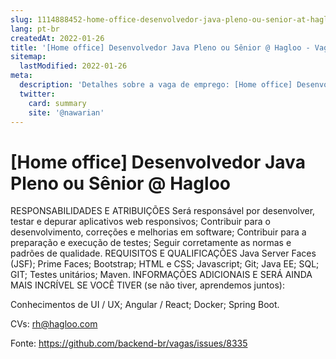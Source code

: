 ```yaml
---
slug: 1114888452-home-office-desenvolvedor-java-pleno-ou-senior-at-hagloo
lang: pt-br
createdAt: 2022-01-26
title: '[Home office] Desenvolvedor Java Pleno ou Sênior @ Hagloo - Vaga de Emprego'
sitemap:
  lastModified: 2022-01-26
meta:
  description: 'Detalhes sobre a vaga de emprego: [Home office] Desenvolvedor Java Pleno ou Sênior @ Hagloo'
  twitter:
    card: summary
    site: '@nawarian'
---
```


# [Home office] Desenvolvedor Java Pleno ou Sênior @ Hagloo

RESPONSABILIDADES E ATRIBUIÇÕES
Será responsável por desenvolver, testar e depurar aplicativos web responsivos;
Contribuir para o desenvolvimento, correções e melhorias em software;
Contribuir para a preparação e execução de testes;
Seguir corretamente as normas e padrões de qualidade.
REQUISITOS E QUALIFICAÇÕES
Java Server Faces (JSF);
Prime Faces;
Bootstrap;
HTML e CSS;
Javascript;
Git;
Java EE;
SQL;
GIT;
Testes unitários;
Maven.
INFORMAÇÕES ADICIONAIS
E SERÁ AINDA MAIS INCRÍVEL SE VOCÊ TIVER (se não tiver, aprendemos juntos):



Conhecimentos de UI / UX;
Angular / React;
Docker;
Spring Boot.

CVs: rh@hagloo.com 

Fonte: https://github.com/backend-br/vagas/issues/8335